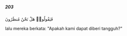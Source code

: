 ##### 203

<span class="ayah">فَيَقُولُوا۟ هَلْ نَحْنُ مُنظَرُونَ</span>

<span class="ayah_translation">lalu mereka berkata: "Apakah kami dapat diberi tangguh?"</span>

